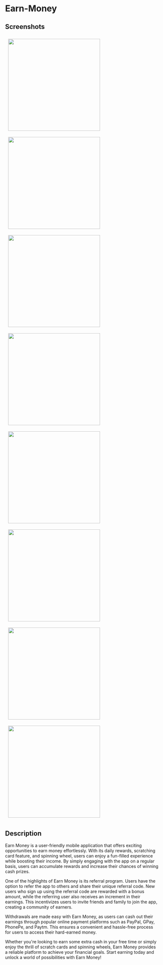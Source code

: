 # Earn-Money

## Screenshots

<p>
  <img src="https://github.com/Aviral-Kaushik/Earn-Money/blob/main/images/image1.jpeg" width="300px" style="padding: 10px" height="auto">
  <img src="https://github.com/Aviral-Kaushik/Earn-Money/blob/main/images/image2.jpeg" width="300px" style="padding: 10px" height="auto">
  <img src="https://github.com/Aviral-Kaushik/Earn-Money/blob/main/images/image3.jpeg" width="300px" style="padding: 10px" height="auto">
  <img src="https://github.com/Aviral-Kaushik/Earn-Money/blob/main/images/image4.jpeg" width="300px" style="padding: 10px" height="auto">
  <img src="https://github.com/Aviral-Kaushik/Earn-Money/blob/main/images/image5.jpeg" width="300px" style="padding: 10px" height="auto">
  <img src="https://github.com/Aviral-Kaushik/Earn-Money/blob/main/images/image6.jpeg" width="300px" style="padding: 10px" height="auto">
  <img src="https://github.com/Aviral-Kaushik/Earn-Money/blob/main/images/image7.jpeg" width="300px" style="padding: 10px" height="auto">
  <img src="https://github.com/Aviral-Kaushik/Earn-Money/blob/main/images/image8.jpeg" width="300px" style="padding: 10px" height="auto">
</p>

## Description


Earn Money is a user-friendly mobile application that offers exciting opportunities to earn money effortlessly. With its daily rewards, scratching card feature, and spinning wheel, users can enjoy a fun-filled experience while boosting their income. By simply engaging with the app on a regular basis, users can accumulate rewards and increase their chances of winning cash prizes.

One of the highlights of Earn Money is its referral program. Users have the option to refer the app to others and share their unique referral code. New users who sign up using the referral code are rewarded with a bonus amount, while the referring user also receives an increment in their earnings. This incentivizes users to invite friends and family to join the app, creating a community of earners.

Withdrawals are made easy with Earn Money, as users can cash out their earnings through popular online payment platforms such as PayPal, GPay, PhonePe, and Paytm. This ensures a convenient and hassle-free process for users to access their hard-earned money.

Whether you're looking to earn some extra cash in your free time or simply enjoy the thrill of scratch cards and spinning wheels, Earn Money provides a reliable platform to achieve your financial goals. Start earning today and unlock a world of possibilities with Earn Money!

